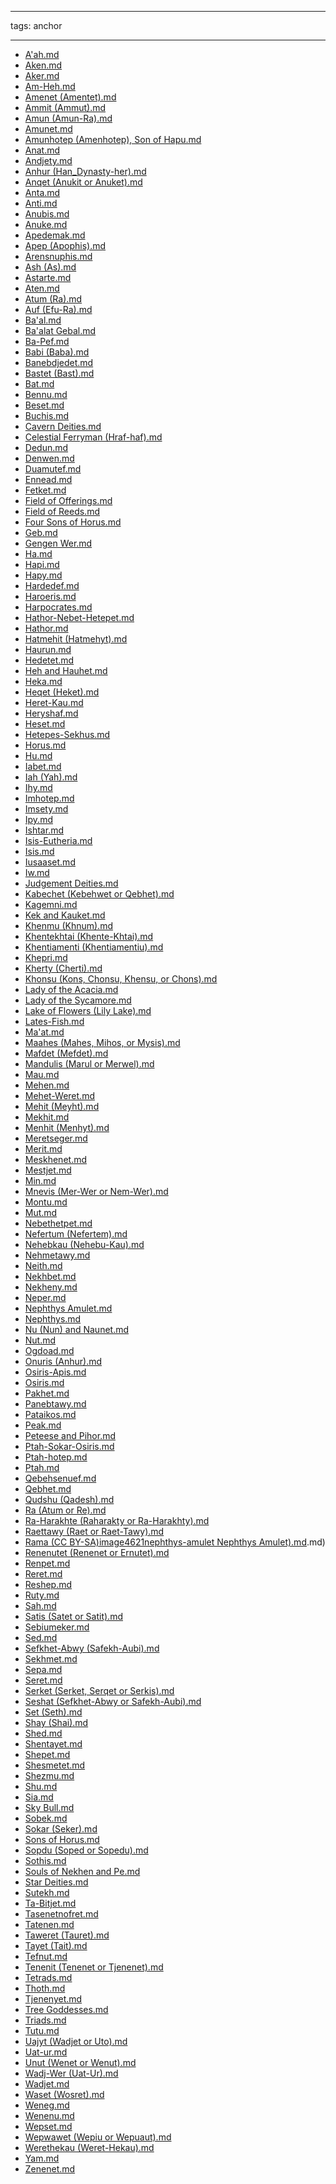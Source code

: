 
---
tags: anchor
___

- [A'ah.md](A'ah.md)
- [Aken.md](Aken.md)
- [Aker.md](Aker.md)
- [Am-Heh.md](Am-Heh.md)
- [Amenet (Amentet).md](Amenet%20(Amentet).md)
- [Ammit (Ammut).md](Ammit%20(Ammut).md)
- [Amun (Amun-Ra).md](Amun%20(Amun-Ra).md)
- [Amunet.md](Amunet.md)
- [Amunhotep (Amenhotep), Son of Hapu.md](Amunhotep%20(Amenhotep),%20Son%20of%20Hapu.md)
- [Anat.md](Anat.md)
- [Andjety.md](Andjety.md)
- [Anhur (Han_Dynasty-her).md](Anhur%20(Han_Dynasty-her).md)
- [Anqet (Anukit or Anuket).md](Anqet%20(Anukit%20or%20Anuket).md)
- [Anta.md](Anta.md)
- [Anti.md](Anti.md)
- [Anubis.md](Anubis.md)
- [Anuke.md](Anuke.md)
- [Apedemak.md](Apedemak.md)
- [Apep (Apophis).md](Apep%20(Apophis).md)
- [Arensnuphis.md](Arensnuphis.md)
- [Ash (As).md](Ash%20(As).md)
- [Astarte.md](Astarte.md)
- [Aten.md](Aten.md)
- [Atum (Ra).md](Atum%20(Ra).md)
- [Auf (Efu-Ra).md](Auf%20(Efu-Ra).md)
- [Ba'al.md](Ba'al.md)
- [Ba'alat Gebal.md](Ba'alat%20Gebal.md)
- [Ba-Pef.md](Ba-Pef.md)
- [Babi (Baba).md](Babi%20(Baba).md)
- [Banebdjedet.md](Banebdjedet.md)
- [Bastet (Bast).md](Bastet%20(Bast).md)
- [Bat.md](Bat.md)
- [Bennu.md](Bennu.md)
- [Beset.md](Beset.md)
- [Buchis.md](Buchis.md)
- [Cavern Deities.md](Cavern%20Deities.md)
- [Celestial Ferryman (Hraf-haf).md](Celestial%20Ferryman%20(Hraf-haf).md)
- [Dedun.md](Dedun.md)
- [Denwen.md](Denwen.md)
- [Duamutef.md](Duamutef.md)
- [Ennead.md](Ennead.md)
- [Fetket.md](Fetket.md)
- [Field of Offerings.md](Field%20of%20Offerings.md)
- [Field of Reeds.md](Field%20of%20Reeds.md)
- [Four Sons of Horus.md](Four%20Sons%20of%20Horus.md)
- [Geb.md](Geb.md)
- [Gengen Wer.md](Gengen%20Wer.md)
- [Ha.md](Ha.md)
- [Hapi.md](Hapi.md)
- [Hapy.md](Hapy.md)
- [Hardedef.md](Hardedef.md)
- [Haroeris.md](Haroeris.md)
- [Harpocrates.md](Harpocrates.md)
- [Hathor-Nebet-Hetepet.md](Hathor-Nebet-Hetepet.md)
- [Hathor.md](Hathor.md)
- [Hatmehit (Hatmehyt).md](Hatmehit%20(Hatmehyt).md)
- [Haurun.md](Haurun.md)
- [Hedetet.md](Hedetet.md)
- [Heh and Hauhet.md](Heh%20and%20Hauhet.md)
- [Heka.md](Heka.md)
- [Heqet (Heket).md](Heqet%20(Heket).md)
- [Heret-Kau.md](Heret-Kau.md)
- [Heryshaf.md](Heryshaf.md)
- [Heset.md](Heset.md)
- [Hetepes-Sekhus.md](Hetepes-Sekhus.md)
- [Horus.md](Horus.md)
- [Hu.md](Hu.md)
- [Iabet.md](Iabet.md)
- [Iah (Yah).md](Iah%20(Yah).md)
- [Ihy.md](Ihy.md)
- [Imhotep.md](Imhotep.md)
- [Imsety.md](Imsety.md)
- [Ipy.md](Ipy.md)
- [Ishtar.md](Ishtar.md)
- [Isis-Eutheria.md](Isis-Eutheria.md)
- [Isis.md](Isis.md)
- [Iusaaset.md](Iusaaset.md)
- [Iw.md](Iw.md)
- [Judgement Deities.md](Judgement%20Deities.md)
- [Kabechet (Kebehwet or Qebhet).md](Kabechet%20(Kebehwet%20or%20Qebhet).md)
- [Kagemni.md](Kagemni.md)
- [Kek and Kauket.md](Kek%20and%20Kauket.md)
- [Khenmu (Khnum).md](Khenmu%20(Khnum).md)
- [Khentekhtai (Khente-Khtai).md](Khentekhtai%20(Khente-Khtai).md)
- [Khentiamenti (Khentiamentiu).md](Khentiamenti%20(Khentiamentiu).md)
- [Khepri.md](Khepri.md)
- [Kherty (Cherti).md](Kherty%20(Cherti).md)
- [Khonsu (Kons, Chonsu, Khensu, or Chons).md](Khonsu%20(Kons,%20Chonsu,%20Khensu,%20or%20Chons).md)
- [Lady of the Acacia.md](Lady%20of%20the%20Acacia.md)
- [Lady of the Sycamore.md](Lady%20of%20the%20Sycamore.md)
- [Lake of Flowers (Lily Lake).md](Lake%20of%20Flowers%20(Lily%20Lake).md)
- [Lates-Fish.md](Lates-Fish.md)
- [Ma'at.md](Ma'at.md)
- [Maahes (Mahes, Mihos, or Mysis).md](Maahes%20(Mahes,%20Mihos,%20or%20Mysis).md)
- [Mafdet (Mefdet).md](Mafdet%20(Mefdet).md)
- [Mandulis (Marul or Merwel).md](Mandulis%20(Marul%20or%20Merwel).md)
- [Mau.md](Mau.md)
- [Mehen.md](Mehen.md)
- [Mehet-Weret.md](Mehet-Weret.md)
- [Mehit (Meyht).md](Mehit%20(Meyht).md)
- [Mekhit.md](Mekhit.md)
- [Menhit (Menhyt).md](Menhit%20(Menhyt).md)
- [Meretseger.md](Meretseger.md)
- [Merit.md](Merit.md)
- [Meskhenet.md](Meskhenet.md)
- [Mestjet.md](Mestjet.md)
- [Min.md](Min.md)
- [Mnevis (Mer-Wer or Nem-Wer).md](Mnevis%20(Mer-Wer%20or%20Nem-Wer).md)
- [Montu.md](Montu.md)
- [Mut.md](Mut.md)
- [Nebethetpet.md](Nebethetpet.md)
- [Nefertum (Nefertem).md](Nefertum%20(Nefertem).md)
- [Nehebkau (Nehebu-Kau).md](Nehebkau%20(Nehebu-Kau).md)
- [Nehmetawy.md](Nehmetawy.md)
- [Neith.md](Neith.md)
- [Nekhbet.md](Nekhbet.md)
- [Nekheny.md](Nekheny.md)
- [Neper.md](Neper.md)
- [Nephthys Amulet.md](Nephthys%20Amulet.md)
- [Nephthys.md](Nephthys.md)
- [Nu (Nun) and Naunet.md](Nu%20(Nun)%20and%20Naunet.md)
- [Nut.md](Nut.md)
- [Ogdoad.md](Ogdoad.md)
- [Onuris (Anhur).md](Onuris%20(Anhur).md)
- [Osiris-Apis.md](Osiris-Apis.md)
- [Osiris.md](Osiris.md)
- [Pakhet.md](Pakhet.md)
- [Panebtawy.md](Panebtawy.md)
- [Pataikos.md](Pataikos.md)
- [Peak.md](Peak.md)
- [Peteese and Pihor.md](Peteese%20and%20Pihor.md)
- [Ptah-Sokar-Osiris.md](Ptah-Sokar-Osiris.md)
- [Ptah-hotep.md](Ptah-hotep.md)
- [Ptah.md](Ptah.md)
- [Qebehsenuef.md](Qebehsenuef.md)
- [Qebhet.md](Qebhet.md)
- [Qudshu (Qadesh).md](Qudshu%20(Qadesh).md)
- [Ra (Atum or Re).md](Ra%20(Atum%20or%20Re).md)
- [Ra-Harakhte (Raharakty or Ra-Harakhty).md](Ra-Harakhte%20(Raharakty%20or%20Ra-Harakhty).md)
- [Raettawy (Raet or Raet-Tawy).md](Raettawy%20(Raet%20or%20Raet-Tawy).md)
- [Rama (CC BY-SA)image4621nephthys-amulet Nephthys Amulet).md](Rama%20(CC%20BY-SA)image4621nephthys-amulet%20Nephthys%20Amulet).md)
- [Renenutet (Renenet or Ernutet).md](Renenutet%20(Renenet%20or%20Ernutet).md)
- [Renpet.md](Renpet.md)
- [Reret.md](Reret.md)
- [Reshep.md](Reshep.md)
- [Ruty.md](Ruty.md)
- [Sah.md](Sah.md)
- [Satis (Satet or Satit).md](Satis%20(Satet%20or%20Satit).md)
- [Sebiumeker.md](Sebiumeker.md)
- [Sed.md](Sed.md)
- [Sefkhet-Abwy (Safekh-Aubi).md](Sefkhet-Abwy%20(Safekh-Aubi).md)
- [Sekhmet.md](Sekhmet.md)
- [Sepa.md](Sepa.md)
- [Seret.md](Seret.md)
- [Serket (Serket, Serqet or Serkis).md](Serket%20(Serket,%20Serqet%20or%20Serkis).md)
- [Seshat (Sefkhet-Abwy or Safekh-Aubi).md](Seshat%20(Sefkhet-Abwy%20or%20Safekh-Aubi).md)
- [Set (Seth).md](Set%20(Seth).md)
- [Shay (Shai).md](Shay%20(Shai).md)
- [Shed.md](Shed.md)
- [Shentayet.md](Shentayet.md)
- [Shepet.md](Shepet.md)
- [Shesmetet.md](Shesmetet.md)
- [Shezmu.md](Shezmu.md)
- [Shu.md](Shu.md)
- [Sia.md](Sia.md)
- [Sky Bull.md](Sky%20Bull.md)
- [Sobek.md](Sobek.md)
- [Sokar (Seker).md](Sokar%20(Seker).md)
- [Sons of Horus.md](Sons%20of%20Horus.md)
- [Sopdu (Soped or Sopedu).md](Sopdu%20(Soped%20or%20Sopedu).md)
- [Sothis.md](Sothis.md)
- [Souls of Nekhen and Pe.md](Souls%20of%20Nekhen%20and%20Pe.md)
- [Star Deities.md](Star%20Deities.md)
- [Sutekh.md](Sutekh.md)
- [Ta-Bitjet.md](Ta-Bitjet.md)
- [Tasenetnofret.md](Tasenetnofret.md)
- [Tatenen.md](Tatenen.md)
- [Taweret (Tauret).md](Taweret%20(Tauret).md)
- [Tayet (Tait).md](Tayet%20(Tait).md)
- [Tefnut.md](Tefnut.md)
- [Tenenit (Tenenet or Tjenenet).md](Tenenit%20(Tenenet%20or%20Tjenenet).md)
- [Tetrads.md](Tetrads.md)
- [Thoth.md](Thoth.md)
- [Tjenenyet.md](Tjenenyet.md)
- [Tree Goddesses.md](Tree%20Goddesses.md)
- [Triads.md](Triads.md)
- [Tutu.md](Tutu.md)
- [Uajyt (Wadjet or Uto).md](Uajyt%20(Wadjet%20or%20Uto).md)
- [Uat-ur.md](Uat-ur.md)
- [Unut (Wenet or Wenut).md](Unut%20(Wenet%20or%20Wenut).md)
- [Wadj-Wer (Uat-Ur).md](Wadj-Wer%20(Uat-Ur).md)
- [Wadjet.md](Wadjet.md)
- [Waset (Wosret).md](Waset%20(Wosret).md)
- [Weneg.md](Weneg.md)
- [Wenenu.md](Wenenu.md)
- [Wepset.md](Wepset.md)
- [Wepwawet (Wepiu or Wepuaut).md](Wepwawet%20(Wepiu%20or%20Wepuaut).md)
- [Werethekau (Weret-Hekau).md](Werethekau%20(Weret-Hekau).md)
- [Yam.md](Yam.md)
- [Zenenet.md](Zenenet.md)
